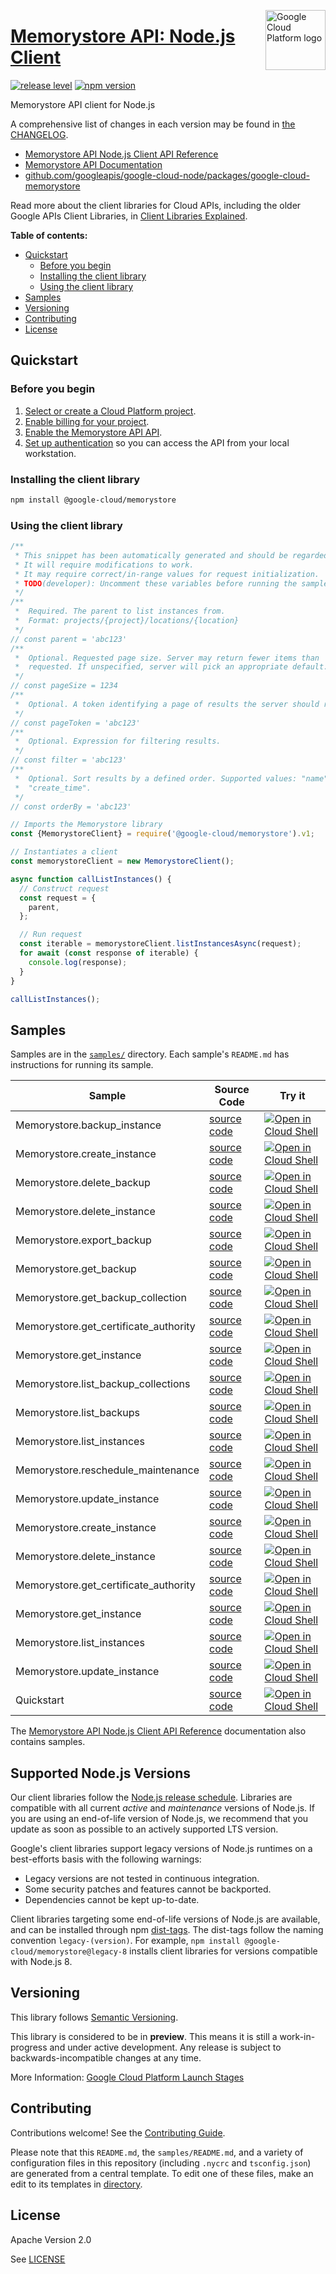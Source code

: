 [//]: # "This README.md file is auto-generated, all changes to this file will be lost."
[//]: # "To regenerate it, use `python -m synthtool`."
<img src="https://avatars2.githubusercontent.com/u/2810941?v=3&s=96" alt="Google Cloud Platform logo" title="Google Cloud Platform" align="right" height="96" width="96"/>

# [Memorystore API: Node.js Client](https://github.com/googleapis/google-cloud-node/tree/main/packages/google-cloud-memorystore)

[![release level](https://img.shields.io/badge/release%20level-preview-yellow.svg?style=flat)](https://cloud.google.com/terms/launch-stages)
[![npm version](https://img.shields.io/npm/v/@google-cloud/memorystore.svg)](https://www.npmjs.org/package/@google-cloud/memorystore)




Memorystore API client for Node.js


A comprehensive list of changes in each version may be found in
[the CHANGELOG](https://github.com/googleapis/google-cloud-node/tree/main/packages/google-cloud-memorystore/CHANGELOG.md).

* [Memorystore API Node.js Client API Reference][client-docs]
* [Memorystore API Documentation][product-docs]
* [github.com/googleapis/google-cloud-node/packages/google-cloud-memorystore](https://github.com/googleapis/google-cloud-node/tree/main/packages/google-cloud-memorystore)

Read more about the client libraries for Cloud APIs, including the older
Google APIs Client Libraries, in [Client Libraries Explained][explained].

[explained]: https://cloud.google.com/apis/docs/client-libraries-explained

**Table of contents:**


* [Quickstart](#quickstart)
  * [Before you begin](#before-you-begin)
  * [Installing the client library](#installing-the-client-library)
  * [Using the client library](#using-the-client-library)
* [Samples](#samples)
* [Versioning](#versioning)
* [Contributing](#contributing)
* [License](#license)

## Quickstart

### Before you begin

1.  [Select or create a Cloud Platform project][projects].
1.  [Enable billing for your project][billing].
1.  [Enable the Memorystore API API][enable_api].
1.  [Set up authentication][auth] so you can access the
    API from your local workstation.

### Installing the client library

```bash
npm install @google-cloud/memorystore
```


### Using the client library

```javascript
/**
 * This snippet has been automatically generated and should be regarded as a code template only.
 * It will require modifications to work.
 * It may require correct/in-range values for request initialization.
 * TODO(developer): Uncomment these variables before running the sample.
 */
/**
 *  Required. The parent to list instances from.
 *  Format: projects/{project}/locations/{location}
 */
// const parent = 'abc123'
/**
 *  Optional. Requested page size. Server may return fewer items than
 *  requested. If unspecified, server will pick an appropriate default.
 */
// const pageSize = 1234
/**
 *  Optional. A token identifying a page of results the server should return.
 */
// const pageToken = 'abc123'
/**
 *  Optional. Expression for filtering results.
 */
// const filter = 'abc123'
/**
 *  Optional. Sort results by a defined order. Supported values: "name",
 *  "create_time".
 */
// const orderBy = 'abc123'

// Imports the Memorystore library
const {MemorystoreClient} = require('@google-cloud/memorystore').v1;

// Instantiates a client
const memorystoreClient = new MemorystoreClient();

async function callListInstances() {
  // Construct request
  const request = {
    parent,
  };

  // Run request
  const iterable = memorystoreClient.listInstancesAsync(request);
  for await (const response of iterable) {
    console.log(response);
  }
}

callListInstances();

```



## Samples

Samples are in the [`samples/`](https://github.com/googleapis/google-cloud-node/tree/main/packages/google-cloud-memorystore/samples) directory. Each sample's `README.md` has instructions for running its sample.

| Sample                      | Source Code                       | Try it |
| --------------------------- | --------------------------------- | ------ |
| Memorystore.backup_instance | [source code](https://github.com/googleapis/google-cloud-node/blob/main/packages/google-cloud-memorystore/samples/generated/v1/memorystore.backup_instance.js) | [![Open in Cloud Shell][shell_img]](https://console.cloud.google.com/cloudshell/open?git_repo=https://github.com/googleapis/google-cloud-node&page=editor&open_in_editor=packages/google-cloud-memorystore/samples/generated/v1/memorystore.backup_instance.js,packages/google-cloud-memorystore/samples/README.md) |
| Memorystore.create_instance | [source code](https://github.com/googleapis/google-cloud-node/blob/main/packages/google-cloud-memorystore/samples/generated/v1/memorystore.create_instance.js) | [![Open in Cloud Shell][shell_img]](https://console.cloud.google.com/cloudshell/open?git_repo=https://github.com/googleapis/google-cloud-node&page=editor&open_in_editor=packages/google-cloud-memorystore/samples/generated/v1/memorystore.create_instance.js,packages/google-cloud-memorystore/samples/README.md) |
| Memorystore.delete_backup | [source code](https://github.com/googleapis/google-cloud-node/blob/main/packages/google-cloud-memorystore/samples/generated/v1/memorystore.delete_backup.js) | [![Open in Cloud Shell][shell_img]](https://console.cloud.google.com/cloudshell/open?git_repo=https://github.com/googleapis/google-cloud-node&page=editor&open_in_editor=packages/google-cloud-memorystore/samples/generated/v1/memorystore.delete_backup.js,packages/google-cloud-memorystore/samples/README.md) |
| Memorystore.delete_instance | [source code](https://github.com/googleapis/google-cloud-node/blob/main/packages/google-cloud-memorystore/samples/generated/v1/memorystore.delete_instance.js) | [![Open in Cloud Shell][shell_img]](https://console.cloud.google.com/cloudshell/open?git_repo=https://github.com/googleapis/google-cloud-node&page=editor&open_in_editor=packages/google-cloud-memorystore/samples/generated/v1/memorystore.delete_instance.js,packages/google-cloud-memorystore/samples/README.md) |
| Memorystore.export_backup | [source code](https://github.com/googleapis/google-cloud-node/blob/main/packages/google-cloud-memorystore/samples/generated/v1/memorystore.export_backup.js) | [![Open in Cloud Shell][shell_img]](https://console.cloud.google.com/cloudshell/open?git_repo=https://github.com/googleapis/google-cloud-node&page=editor&open_in_editor=packages/google-cloud-memorystore/samples/generated/v1/memorystore.export_backup.js,packages/google-cloud-memorystore/samples/README.md) |
| Memorystore.get_backup | [source code](https://github.com/googleapis/google-cloud-node/blob/main/packages/google-cloud-memorystore/samples/generated/v1/memorystore.get_backup.js) | [![Open in Cloud Shell][shell_img]](https://console.cloud.google.com/cloudshell/open?git_repo=https://github.com/googleapis/google-cloud-node&page=editor&open_in_editor=packages/google-cloud-memorystore/samples/generated/v1/memorystore.get_backup.js,packages/google-cloud-memorystore/samples/README.md) |
| Memorystore.get_backup_collection | [source code](https://github.com/googleapis/google-cloud-node/blob/main/packages/google-cloud-memorystore/samples/generated/v1/memorystore.get_backup_collection.js) | [![Open in Cloud Shell][shell_img]](https://console.cloud.google.com/cloudshell/open?git_repo=https://github.com/googleapis/google-cloud-node&page=editor&open_in_editor=packages/google-cloud-memorystore/samples/generated/v1/memorystore.get_backup_collection.js,packages/google-cloud-memorystore/samples/README.md) |
| Memorystore.get_certificate_authority | [source code](https://github.com/googleapis/google-cloud-node/blob/main/packages/google-cloud-memorystore/samples/generated/v1/memorystore.get_certificate_authority.js) | [![Open in Cloud Shell][shell_img]](https://console.cloud.google.com/cloudshell/open?git_repo=https://github.com/googleapis/google-cloud-node&page=editor&open_in_editor=packages/google-cloud-memorystore/samples/generated/v1/memorystore.get_certificate_authority.js,packages/google-cloud-memorystore/samples/README.md) |
| Memorystore.get_instance | [source code](https://github.com/googleapis/google-cloud-node/blob/main/packages/google-cloud-memorystore/samples/generated/v1/memorystore.get_instance.js) | [![Open in Cloud Shell][shell_img]](https://console.cloud.google.com/cloudshell/open?git_repo=https://github.com/googleapis/google-cloud-node&page=editor&open_in_editor=packages/google-cloud-memorystore/samples/generated/v1/memorystore.get_instance.js,packages/google-cloud-memorystore/samples/README.md) |
| Memorystore.list_backup_collections | [source code](https://github.com/googleapis/google-cloud-node/blob/main/packages/google-cloud-memorystore/samples/generated/v1/memorystore.list_backup_collections.js) | [![Open in Cloud Shell][shell_img]](https://console.cloud.google.com/cloudshell/open?git_repo=https://github.com/googleapis/google-cloud-node&page=editor&open_in_editor=packages/google-cloud-memorystore/samples/generated/v1/memorystore.list_backup_collections.js,packages/google-cloud-memorystore/samples/README.md) |
| Memorystore.list_backups | [source code](https://github.com/googleapis/google-cloud-node/blob/main/packages/google-cloud-memorystore/samples/generated/v1/memorystore.list_backups.js) | [![Open in Cloud Shell][shell_img]](https://console.cloud.google.com/cloudshell/open?git_repo=https://github.com/googleapis/google-cloud-node&page=editor&open_in_editor=packages/google-cloud-memorystore/samples/generated/v1/memorystore.list_backups.js,packages/google-cloud-memorystore/samples/README.md) |
| Memorystore.list_instances | [source code](https://github.com/googleapis/google-cloud-node/blob/main/packages/google-cloud-memorystore/samples/generated/v1/memorystore.list_instances.js) | [![Open in Cloud Shell][shell_img]](https://console.cloud.google.com/cloudshell/open?git_repo=https://github.com/googleapis/google-cloud-node&page=editor&open_in_editor=packages/google-cloud-memorystore/samples/generated/v1/memorystore.list_instances.js,packages/google-cloud-memorystore/samples/README.md) |
| Memorystore.reschedule_maintenance | [source code](https://github.com/googleapis/google-cloud-node/blob/main/packages/google-cloud-memorystore/samples/generated/v1/memorystore.reschedule_maintenance.js) | [![Open in Cloud Shell][shell_img]](https://console.cloud.google.com/cloudshell/open?git_repo=https://github.com/googleapis/google-cloud-node&page=editor&open_in_editor=packages/google-cloud-memorystore/samples/generated/v1/memorystore.reschedule_maintenance.js,packages/google-cloud-memorystore/samples/README.md) |
| Memorystore.update_instance | [source code](https://github.com/googleapis/google-cloud-node/blob/main/packages/google-cloud-memorystore/samples/generated/v1/memorystore.update_instance.js) | [![Open in Cloud Shell][shell_img]](https://console.cloud.google.com/cloudshell/open?git_repo=https://github.com/googleapis/google-cloud-node&page=editor&open_in_editor=packages/google-cloud-memorystore/samples/generated/v1/memorystore.update_instance.js,packages/google-cloud-memorystore/samples/README.md) |
| Memorystore.create_instance | [source code](https://github.com/googleapis/google-cloud-node/blob/main/packages/google-cloud-memorystore/samples/generated/v1beta/memorystore.create_instance.js) | [![Open in Cloud Shell][shell_img]](https://console.cloud.google.com/cloudshell/open?git_repo=https://github.com/googleapis/google-cloud-node&page=editor&open_in_editor=packages/google-cloud-memorystore/samples/generated/v1beta/memorystore.create_instance.js,packages/google-cloud-memorystore/samples/README.md) |
| Memorystore.delete_instance | [source code](https://github.com/googleapis/google-cloud-node/blob/main/packages/google-cloud-memorystore/samples/generated/v1beta/memorystore.delete_instance.js) | [![Open in Cloud Shell][shell_img]](https://console.cloud.google.com/cloudshell/open?git_repo=https://github.com/googleapis/google-cloud-node&page=editor&open_in_editor=packages/google-cloud-memorystore/samples/generated/v1beta/memorystore.delete_instance.js,packages/google-cloud-memorystore/samples/README.md) |
| Memorystore.get_certificate_authority | [source code](https://github.com/googleapis/google-cloud-node/blob/main/packages/google-cloud-memorystore/samples/generated/v1beta/memorystore.get_certificate_authority.js) | [![Open in Cloud Shell][shell_img]](https://console.cloud.google.com/cloudshell/open?git_repo=https://github.com/googleapis/google-cloud-node&page=editor&open_in_editor=packages/google-cloud-memorystore/samples/generated/v1beta/memorystore.get_certificate_authority.js,packages/google-cloud-memorystore/samples/README.md) |
| Memorystore.get_instance | [source code](https://github.com/googleapis/google-cloud-node/blob/main/packages/google-cloud-memorystore/samples/generated/v1beta/memorystore.get_instance.js) | [![Open in Cloud Shell][shell_img]](https://console.cloud.google.com/cloudshell/open?git_repo=https://github.com/googleapis/google-cloud-node&page=editor&open_in_editor=packages/google-cloud-memorystore/samples/generated/v1beta/memorystore.get_instance.js,packages/google-cloud-memorystore/samples/README.md) |
| Memorystore.list_instances | [source code](https://github.com/googleapis/google-cloud-node/blob/main/packages/google-cloud-memorystore/samples/generated/v1beta/memorystore.list_instances.js) | [![Open in Cloud Shell][shell_img]](https://console.cloud.google.com/cloudshell/open?git_repo=https://github.com/googleapis/google-cloud-node&page=editor&open_in_editor=packages/google-cloud-memorystore/samples/generated/v1beta/memorystore.list_instances.js,packages/google-cloud-memorystore/samples/README.md) |
| Memorystore.update_instance | [source code](https://github.com/googleapis/google-cloud-node/blob/main/packages/google-cloud-memorystore/samples/generated/v1beta/memorystore.update_instance.js) | [![Open in Cloud Shell][shell_img]](https://console.cloud.google.com/cloudshell/open?git_repo=https://github.com/googleapis/google-cloud-node&page=editor&open_in_editor=packages/google-cloud-memorystore/samples/generated/v1beta/memorystore.update_instance.js,packages/google-cloud-memorystore/samples/README.md) |
| Quickstart | [source code](https://github.com/googleapis/google-cloud-node/blob/main/packages/google-cloud-memorystore/samples/quickstart.js) | [![Open in Cloud Shell][shell_img]](https://console.cloud.google.com/cloudshell/open?git_repo=https://github.com/googleapis/google-cloud-node&page=editor&open_in_editor=packages/google-cloud-memorystore/samples/quickstart.js,packages/google-cloud-memorystore/samples/README.md) |



The [Memorystore API Node.js Client API Reference][client-docs] documentation
also contains samples.

## Supported Node.js Versions

Our client libraries follow the [Node.js release schedule](https://github.com/nodejs/release#release-schedule).
Libraries are compatible with all current _active_ and _maintenance_ versions of
Node.js.
If you are using an end-of-life version of Node.js, we recommend that you update
as soon as possible to an actively supported LTS version.

Google's client libraries support legacy versions of Node.js runtimes on a
best-efforts basis with the following warnings:

* Legacy versions are not tested in continuous integration.
* Some security patches and features cannot be backported.
* Dependencies cannot be kept up-to-date.

Client libraries targeting some end-of-life versions of Node.js are available, and
can be installed through npm [dist-tags](https://docs.npmjs.com/cli/dist-tag).
The dist-tags follow the naming convention `legacy-(version)`.
For example, `npm install @google-cloud/memorystore@legacy-8` installs client libraries
for versions compatible with Node.js 8.

## Versioning

This library follows [Semantic Versioning](http://semver.org/).







This library is considered to be in **preview**. This means it is still a
work-in-progress and under active development. Any release is subject to
backwards-incompatible changes at any time.


More Information: [Google Cloud Platform Launch Stages][launch_stages]

[launch_stages]: https://cloud.google.com/terms/launch-stages

## Contributing

Contributions welcome! See the [Contributing Guide](https://github.com/googleapis/google-cloud-node/blob/main/CONTRIBUTING.md).

Please note that this `README.md`, the `samples/README.md`,
and a variety of configuration files in this repository (including `.nycrc` and `tsconfig.json`)
are generated from a central template. To edit one of these files, make an edit
to its templates in
[directory](https://github.com/googleapis/synthtool).

## License

Apache Version 2.0

See [LICENSE](https://github.com/googleapis/google-cloud-node/blob/main/LICENSE)

[client-docs]: https://cloud.google.com/nodejs/docs/reference/memorystore/latest
[product-docs]: https://cloud.google.com/memorystore/docs/valkey
[shell_img]: https://gstatic.com/cloudssh/images/open-btn.png
[projects]: https://console.cloud.google.com/project
[billing]: https://support.google.com/cloud/answer/6293499#enable-billing
[enable_api]: https://console.cloud.google.com/flows/enableapi?apiid=memorystore.googleapis.com
[auth]: https://cloud.google.com/docs/authentication/external/set-up-adc-local


[//]: # "partials.introduction"